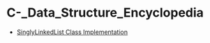 # C-_Data_Structure_Encyclopedia

- [SinglyLinkedList Class Implementation ](SinglyLinkedList.cs)



